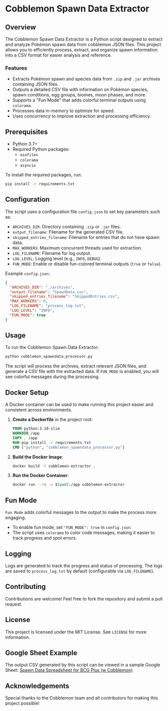 # Cobblemon Spawn Data Extractor

## Overview
The Cobblemon Spawn Data Extractor is a Python script designed to extract and analyze Pokémon spawn data from cobblemon JSON files. This project allows you to efficiently process, extract, and organize spawn information into a CSV format for easier analysis and reference.

### Features
- Extracts Pokémon spawn and species data from `.zip` and `.jar` archives containing JSON files.
- Outputs a detailed CSV file with information on Pokémon species, spawn conditions, egg groups, biomes, moon phases, and more.
- Supports a "Fun Mode" that adds colorful terminal outputs using `colorama`.
- Processes data in-memory to optimize for speed.
- Uses concurrency to improve extraction and processing efficiency.

## Prerequisites
- Python 3.7+
- Required Python packages:
  - `aiofiles`
  - `colorama`
  - `asyncio`

To install the required packages, run:
```bash
pip install -r requirements.txt
```

## Configuration
The script uses a configuration file `config.json` to set key parameters such as:
- `ARCHIVES_DIR`: Directory containing `.zip` or `.jar` files.
- `output_filename`: Filename for the generated CSV file.
- `skipped_entries_filename`: Filename for entries that do not have spawn data.
- `MAX_WORKERS`: Maximum concurrent threads used for extraction.
- `LOG_FILENAME`: Filename for log output.
- `LOG_LEVEL`: Logging level (e.g., `INFO`, `DEBUG`).
- `FUN_MODE`: Enable or disable fun-colored terminal outputs (`true` or `false`).

Example `config.json`:
```json
{
  "ARCHIVES_DIR": "./archives",
  "output_filename": "SpawnData.csv",
  "skipped_entries_filename": "SkippedEntries.csv",
  "MAX_WORKERS": 8,
  "LOG_FILENAME": "process_log.txt",
  "LOG_LEVEL": "INFO",
  "FUN_MODE": true
}
```

## Usage
To run the Cobblemon Spawn Data Extractor:
```bash
python cobblemon_spawndata_processor.py
```

The script will process the archives, extract relevant JSON files, and generate a CSV file with the extracted data. If `FUN_MODE` is enabled, you will see colorful messages during the processing.

## Docker Setup
A Docker container can be used to make running this project easier and consistent across environments.
1. **Create a Dockerfile** in the project root:
    ```dockerfile
    FROM python:3.10-slim
    WORKDIR /app
    COPY . /app
    RUN pip install -r requirements.txt
    CMD ["python", "cobblemon_spawndata_processor.py"]
    ```
2. **Build the Docker Image**:
    ```bash
    docker build -t cobblemon-extractor .
    ```
3. **Run the Docker Container**:
    ```bash
    docker run --rm -v $(pwd):/app cobblemon-extractor
    ```

## Fun Mode
`Fun Mode` adds colorful messages to the output to make the process more engaging.
- To enable fun mode, set `"FUN_MODE": true` in `config.json`.
- The script uses `colorama` to color code messages, making it easier to track progress and spot errors.

## Logging
Logs are generated to track the progress and status of processing. The logs are saved to `process_log.txt` by default (configurable via `LOG_FILENAME`).

## Contributing
Contributions are welcome! Feel free to fork the repository and submit a pull request.

## License
This project is licensed under the MIT License. See `LICENSE` for more information.

## Google Sheet Example
The output CSV generated by this script can be viewed in a sample Google Sheet:
[Spawn Data Spreadsheet for BCG Plus (w Cobblemon)](https://docs.google.com/spreadsheets/d/1bphOi2A7DawLSWsk92Y-welkX48UrBKOfE141xIZgdw/edit?usp=sharing)

## Acknowledgements
Special thanks to the Cobblemon team and all contributors for making this project possible!

